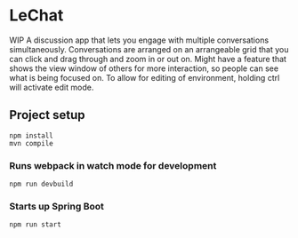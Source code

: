 # LeChat

WIP
A discussion app that lets you engage with multiple conversations simultaneously. 
Conversations are arranged on an arrangeable grid that you can click and drag 
through and zoom in or out on. Might have a feature that shows the view window of 
others for more interaction, so people can see what is being focused on. To allow 
for editing of environment, holding ctrl will activate edit mode.

## Project setup
```
npm install
mvn compile

```

### Runs webpack in watch mode for development
```
npm run devbuild

```

### Starts up Spring Boot
```
npm run start

```

